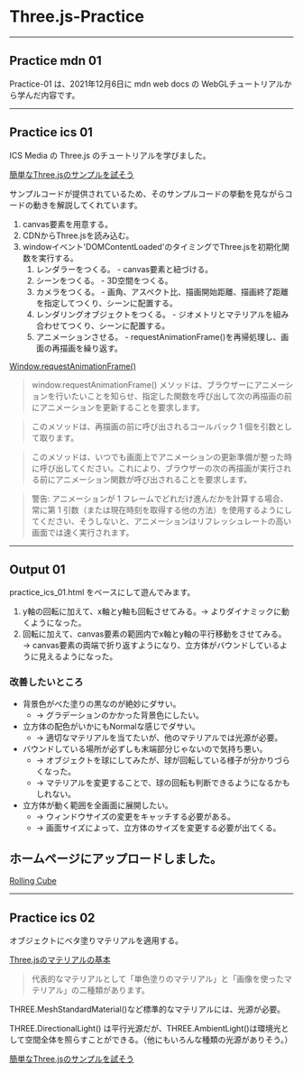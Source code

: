 # Three.js-Practice

---

## Practice mdn 01

Practice-01 は、2021年12月6日に mdn web docs の WebGLチュートリアルから学んだ内容です。

---

## Practice ics 01

ICS Media の Three.js のチュートリアルを学びました。

[簡単なThree.jsのサンプルを試そう](https://ics.media/tutorial-three/quickstart/ "")

サンプルコードが提供されているため、そのサンプルコードの挙動を見ながらコードの動きを解説してくれています。

1. canvas要素を用意する。
2. CDNからThree.jsを読み込む。
3. windowイベント'DOMContentLoaded'のタイミングでThree.jsを初期化関数を実行する。
   1. レンダラーをつくる。 - canvas要素と紐づける。
   2. シーンをつくる。 - 3D空間をつくる。
   3. カメラをつくる。 - 画角、アスペクト比、描画開始距離、描画終了距離を指定してつくり、シーンに配置する。
   4. レンダリングオブジェクトをつくる。 - ジオメトリとマテリアルを組み合わせてつくり、シーンに配置する。
   5. アニメーションさせる。 - requestAnimationFrame()を再帰処理し、画面の再描画を繰り返す。

[Window.requestAnimationFrame()](https://developer.mozilla.org/ja/docs/Web/API/Window/requestAnimationFrame "")

> window.requestAnimationFrame() メソッドは、ブラウザーにアニメーションを行いたいことを知らせ、指定した関数を呼び出して次の再描画の前にアニメーションを更新することを要求します。

> このメソッドは、再描画の前に呼び出されるコールバック 1 個を引数として取ります。

> このメソッドは、いつでも画面上でアニメーションの更新準備が整った時に呼び出してください。これにより、ブラウザーの次の再描画が実行される前にアニメーション関数が呼び出されることを要求します。

> 警告: アニメーションが 1 フレームでどれだけ進んだかを計算する場合、常に第 1 引数（または現在時刻を取得する他の方法）を使用するようにしてください、そうしないと、アニメーションはリフレッシュレートの高い画面では速く実行されます。

---

## Output 01

practice_ics_01.html をベースにして遊んでみます。

1. y軸の回転に加えて、x軸とy軸も回転させてみる。→ よりダイナミックに動くようになった。
2. 回転に加えて、canvas要素の範囲内でx軸とy軸の平行移動をさせてみる。→ canvas要素の両端で折り返すようになり、立方体がバウンドしているように見えるようになった。

### 改善したいところ

- 背景色がべた塗りの黒なのが絶妙にダサい。
  - → グラデーションのかかった背景色にしたい。
- 立方体の配色がいかにもNormalな感じでダサい。
  - → 適切なマテリアルを当てたいが、他のマテリアルでは光源が必要。
- バウンドしている場所が必ずしも末端部分じゃないので気持ち悪い。
  - → オブジェクトを球にしてみたが、球が回転している様子が分かりづらくなった。
  - → マテリアルを変更することで、球の回転も判断できるようになるかもしれない。
- 立方体が動く範囲を全画面に展開したい。
  - → ウィンドウサイズの変更をキャッチする必要がある。
  - → 画面サイズによって、立方体のサイズを変更する必要が出てくる。

## ホームページにアップロードしました。

[Rolling Cube](https://kaisokaiso.com/showcase/rolling-cube/ "Rolling Cube")

---

## Practice ics 02

オブジェクトにベタ塗りマテリアルを適用する。

[Three.jsのマテリアルの基本](https://ics.media/tutorial-three/material_basic/ "")

> 代表的なマテリアルとして「単色塗りのマテリアル」と「画像を使ったマテリアル」の二種類があります。

THREE.MeshStandardMaterial()など標準的なマテリアルには、光源が必要。

THREE.DirectionalLight() は平行光源だが、THREE.AmbientLight()は環境光として空間全体を照らすことができる。（他にもいろんな種類の光源がありそう。）


[簡単なThree.jsのサンプルを試そう](https://ics.media/tutorial-three/quickstart/ "")